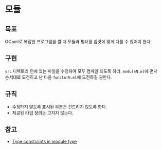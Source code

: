 # 모듈

## 목표
OCaml로 복잡한 프로그램을 짤 때 모듈과 펑터를 입맛에 맞게 다룰 수 있어야 한다.

## 구현
`src` 디렉토리 안에 있는 파일을 수정하여 모두 컴파일 되도록 하라.
`moduleN.ml`에 먼저 순서대로 도전하고 난 다음 `functorN.ml`에 도전하길 권한다.

## 규칙
- 수정하지 말도록 표시된 부분은 건드리지 않도록 한다.
- 제공된 타입 정의는 고치지 않는다.

## 참고
- [Type constraints in module type](https://discuss.ocaml.org/t/type-constraints-in-module-type/15881)
